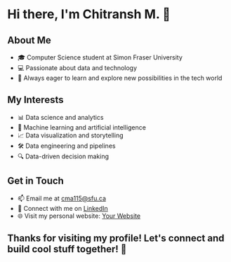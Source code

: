 # Hi there, I'm Chitransh M. 👋

## About Me

- 🎓 Computer Science student at Simon Fraser University
- 💻 Passionate about data and technology
- 🚀 Always eager to learn and explore new possibilities in the tech world

## My Interests

- 📊 Data science and analytics
- 🤖 Machine learning and artificial intelligence
- 📈 Data visualization and storytelling
- 🛠️ Data engineering and pipelines
- 🔍 Data-driven decision making

## Get in Touch

- 📫 Email me at cma115@sfu.ca
- 💬 Connect with me on [LinkedIn](https://www.linkedin.com/in/chitranshmotwani)
- 🌐 Visit my personal website: [Your Website](https://chitranshmotwani.github.io)

## Thanks for visiting my profile! Let's connect and build cool stuff together! 🚀
